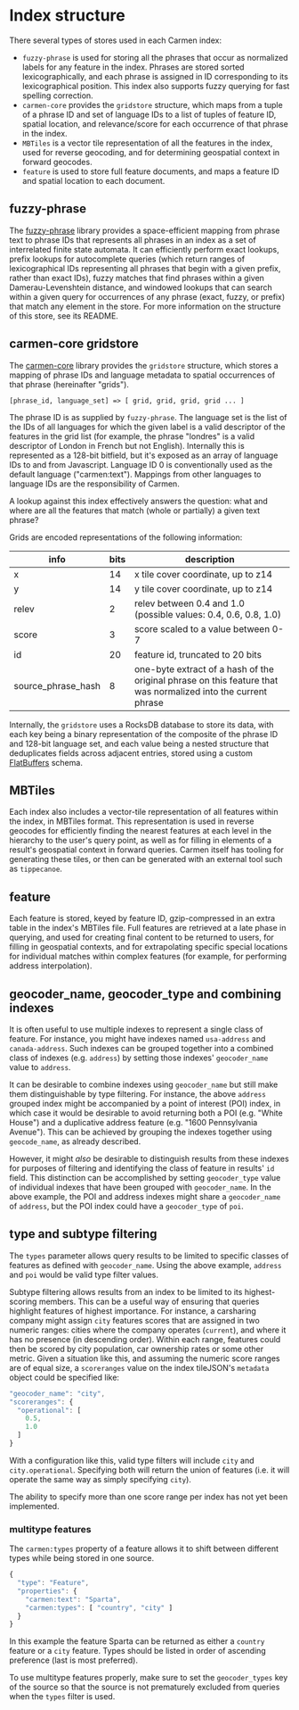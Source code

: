 # Index structure

There several types of stores used in each Carmen index:

- `fuzzy-phrase` is used for storing all the phrases that occur as normalized labels for any feature in the index. Phrases are stored sorted lexicographically, and each phrase is assigned in ID corresponding to its lexicographical position. This index also supports fuzzy querying for fast spelling correction.
- `carmen-core` provides the `gridstore` structure, which maps from a tuple of a phrase ID and set of language IDs to a list of tuples of feature ID, spatial location, and relevance/score for each occurrence of that phrase in the index.
- `MBTiles` is a vector tile representation of all the features in the index, used for reverse geocoding, and for determining geospatial context in forward geocodes.
- `feature` is used to store full feature documents, and maps a feature ID and spatial location to each document.

## fuzzy-phrase

The [fuzzy-phrase](https://github.com/mapbox/fuzzy-phrase) library provides a space-efficient mapping from phrase text to phrase IDs that represents all phrases in an index as a set of interrelated finite state automata. It can efficiently perform exact lookups, prefix lookups for autocomplete queries (which return ranges of lexicographical IDs representing all phrases that begin with a given prefix, rather than exact IDs), fuzzy matches that find phrases within a given Damerau-Levenshtein distance, and windowed lookups that can search within a given query for occurrences of any phrase (exact, fuzzy, or prefix) that match any element in the store. For more information on the structure of this store, see its README.

## carmen-core gridstore

The [carmen-core](https://github.com/mapbox/carmen-core) library provides the `gridstore` structure, which stores a mapping of phrase IDs and language metadata to spatial occurrences of that phrase (hereinafter "grids").

    [phrase_id, language_set] => [ grid, grid, grid, grid ... ]

The phrase ID is as supplied by `fuzzy-phrase`. The language set is the list of the IDs of all languages for which the given label is a valid descriptor of the features in the grid list (for example, the phrase "londres" is a valid descriptor of London in French but not English). Internally this is represented as a 128-bit bitfield, but it's exposed as an array of language IDs to and from Javascript. Language ID 0 is conventionally used as the default language ("carmen:text"). Mappings from other languages to language IDs are the responsibility of Carmen.

A lookup against this index effectively answers the question: what and where are all the features that match (whole or partially) a given text phrase?

Grids are encoded representations of the following information:

| info               | bits | description |
| -------------------|------|-------------|
| x                  | 14   | x tile cover coordinate, up to z14 |
| y                  | 14   | y tile cover coordinate, up to z14 |
| relev              | 2    | relev between 0.4 and 1.0 (possible values: 0.4, 0.6, 0.8, 1.0) |
| score              | 3    | score scaled to a value between 0-7 |
| id                 | 20   | feature id, truncated to 20 bits |
| source_phrase_hash | 8    | one-byte extract of a hash of the original phrase on this feature that was normalized into the current phrase |

Internally, the `gridstore` uses a RocksDB database to store its data, with each key being a binary representation of the composite of the phrase ID and 128-bit language set, and each value being a nested structure that deduplicates fields across adjacent entries, stored using a custom [FlatBuffers](https://google.github.io/flatbuffers/) schema.

## MBTiles

Each index also includes a vector-tile representation of all features within the index, in MBTiles format. This representation is used in reverse geocodes for efficiently finding the nearest features at each level in the hierarchy to the user's query point, as well as for filling in elements of a result's geospatial context in forward queries. Carmen itself has tooling for generating these tiles, or then can be generated with an external tool such as `tippecanoe`.

## feature

Each feature is stored, keyed by feature ID, gzip-compressed in an extra table in the index's MBTiles file. Full features are retrieved at a late phase in querying, and used for creating final content to be returned to users, for filling in geospatial contexts, and for extrapolating specific special locations for individual matches within complex features (for example, for performing address interpolation).


## geocoder_name, geocoder_type and combining indexes

It is often useful to use multiple indexes to represent a single class of feature. For instance, you might have indexes named `usa-address` and `canada-address`. Such indexes can be grouped together into a combined class of indexes (e.g. `address`) by setting those indexes' `geocoder_name` value to `address`.

It can be desirable to combine indexes using `geocoder_name` but still make them distinguishable by type filtering. For instance, the above `address` grouped index might be accompanied by a point of interest (POI) index, in which case it would be desirable to avoid returning both a POI (e.g. "White House") and a duplicative address feature (e.g. "1600 Pennsylvania Avenue"). This can be achieved by grouping the indexes together using `geocode_name`, as already described.

However, it might _also_ be desirable to distinguish results from these indexes for purposes of filtering and identifying the class of feature in results' `id` field. This distinction can be accomplished by setting `geocoder_type` value of individual indexes that have been grouped with `geocoder_name`. In the above example, the POI and address indexes might share a `geocoder_name` of `address`, but the POI index could have a `geocoder_type` of `poi`.

## type and subtype filtering

The `types` parameter allows query results to be limited to specific classes of features as defined with `geocoder_name`. Using the above example, `address` and `poi` would be valid type filter values.

Subtype filtering allows results from an index to be limited to its highest-scoring members. This can be a useful way of ensuring that queries highlight features of highest importance. For instance, a carsharing company might assign `city` features scores that are assigned in two numeric ranges: cities where the company operates (`current`), and where it has no presence (in descending order). Within each range, features could then be scored by city population, car ownership rates or some other metric. Given a situation like this, and assuming the numeric score ranges are of equal size, a `scoreranges` value on the index tileJSON's `metadata` object could be specified like:

```js
"geocoder_name": "city",
"scoreranges": {
  "operational": [
    0.5,
    1.0
  ]
}
```

With a configuration like this, valid type filters will include `city` and `city.operational`. Specifying both will return the union of features (i.e. it will operate the same way as simply specifying `city`).

The ability to specify more than one score range per index has not yet been implemented.

### multitype features

The `carmen:types` property of a feature allows it to shift between different types while being stored in one source.

```js
{
  "type": "Feature",
  "properties": {
    "carmen:text": "Sparta",
    "carmen:types": [ "country", "city" ]
  }
}
```

In this example the feature Sparta can be returned as either a `country` feature or a `city` feature. Types should be listed in order of ascending preference (last is most preferred).

To use multitype features properly, make sure to set the `geocoder_types` key of the source so that the source is not prematurely excluded from queries when the `types` filter is used.

